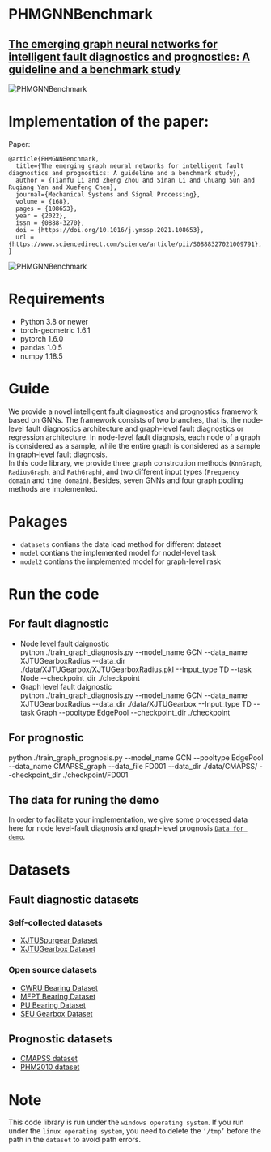 # PHMGNNBenchmark
## [The emerging graph neural networks for intelligent fault diagnostics and prognostics: A guideline and a benchmark study](https://www.sciencedirect.com/science/article/pii/S0888327021009791)
![PHMGNNBenchmark](https://github.com/HazeDT/PHMGNNBenchmark/blob/main/logo2.png)


# Implementation of the paper:
Paper:
```
@article{PHMGNNBenchmark,
  title={The emerging graph neural networks for intelligent fault diagnostics and prognostics: A guideline and a benchmark study},
  author = {Tianfu Li and Zheng Zhou and Sinan Li and Chuang Sun and Ruqiang Yan and Xuefeng Chen},
  journal={Mechanical Systems and Signal Processing},
  volume = {168},
  pages = {108653},
  year = {2022},
  issn = {0888-3270},
  doi = {https://doi.org/10.1016/j.ymssp.2021.108653},
  url = {https://www.sciencedirect.com/science/article/pii/S0888327021009791},
}
```

![PHMGNNBenchmark](https://github.com/HazeDT/PHMGNNBenchmark/blob/main/Framework.png)

# Requirements
* Python 3.8 or newer
* torch-geometric 1.6.1
* pytorch  1.6.0
* pandas  1.0.5
* numpy  1.18.5

# Guide 
 We provide a novel intelligent fault diagnostics and prognostics framework based on GNNs. The framework consists of two branches, that is, the node-level fault diagnostics architecture and graph-level fault diagnostics or regression architecture. In node-level fault diagnosis, each node of a graph is considered as a sample, while the entire graph is considered as a sample in graph-level fault diagnosis. <br> In this code library, we provide three graph constrcution methods (`KnnGraph`, `RadiusGraph`, and `PathGraph`), and two different input types (`Frequency domain` and `time domain`). Besides, seven GNNs and four graph pooling methods are implemented. 
 
# Pakages
* `datasets` contians the data load method for different dataset
* `model` contians the implemented model for nodel-level task
* `model2` contians the implemented model for graph-level rask

# Run the code
## For fault diagnostic
  * Node level fault daignostic <br>
  python  ./train_graph_diagnosis.py --model_name GCN --data_name XJTUGearboxRadius --data_dir ./data/XJTUGearbox/XJTUGearboxRadius.pkl  --Input_type TD  --task Node   --checkpoint_dir ./checkpoint 
  * Graph level fault daignostic <br>
  python  ./train_graph_diagnosis.py --model_name GCN --data_name XJTUGearboxRadius --data_dir ./data/XJTUGearbox --Input_type TD  --task Graph --pooltype EdgePool  --checkpoint_dir ./checkpoint
## For prognostic 
  python  ./train_graph_prognosis.py --model_name GCN --pooltype EdgePool --data_name CMAPSS_graph --data_file FD001 --data_dir ./data/CMAPSS/ --checkpoint_dir ./checkpoint/FD001
## The data for runing the demo
   In order to facilitate your implementation, we give some processed data here for node level-fault diagnosis and graph-level prognosis [`Data for demo`](https://drive.google.com/drive/folders/1px8KlGmWQ1SGkG-SKsw_j4tNDCsNI_38?usp=sharing).
   
# Datasets
## Fault diagnostic datasets
### Self-collected datasets
* [XJTUSpurgear Dataset](https://drive.google.com/drive/folders/1ejGZu9oeL1D9nKN07Q7z72O8eFrWQTay?usp=sharing)
* [XJTUGearbox Dataset](https://drive.google.com/drive/folders/1ejGZu9oeL1D9nKN07Q7z72O8eFrWQTay?usp=sharing)
### Open source datasets
* [CWRU Bearing Dataset](https://engineering.case.edu/bearingdatacenter)
* [MFPT Bearing Dataset](https://www.mfpt.org/fault-data-sets/)
* [PU Bearing Dataset](https://mb.uni-paderborn.de/kat/forschung/datacenter/bearing-datacenter/)
* [SEU Gearbox Dataset](https://github.com/cathysiyu/Mechanical-datasets)
## Prognostic datasets
* [CMAPSS dataset](https://ti.arc.nasa.gov/tech/dash/groups/pcoe/prognostic-data-repository/)
* [PHM2010 dataset](https://phmsociety.org/phm_competition/2010-phm-society-conference-data-challenge/)

# Note
This code library is run under the `windows operating system`. If you run under the `linux operating system`, you need to delete the `‘/tmp’` before the path in the `dataset` to avoid path errors.
